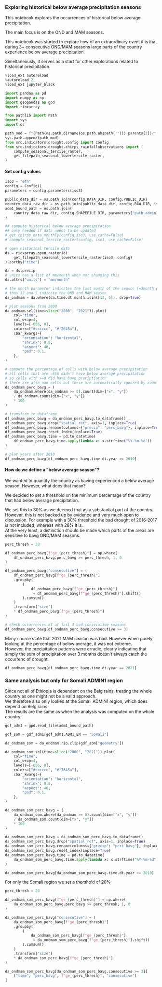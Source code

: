 ### Exploring historical below average precipitation seasons
This notebook explores the occurrences of historical below average precipitation. 

The main focus is on the OND and MAM seasons. 

This notebook was started to explore how of an extraordinary event it is that during 3+ consecutive OND/MAM seasons large parts of the country experience below average precipitation. 

Simeltaneously, it serves as a start for other explorations related to historical precipitation. 

```python
%load_ext autoreload
%autoreload 2
%load_ext jupyter_black
```

```python
import pandas as pd
import numpy as np
import geopandas as gpd
import rioxarray
```

```python
from pathlib import Path
import sys
import os

path_mod = f"{Path(os.path.dirname(os.path.abspath(''))).parents[2]}/"
sys.path.append(path_mod)
from src.indicators.drought.config import Config
from src.indicators.drought.chirps_rainfallobservations import (
    compute_seasonal_tercile_raster,
    get_filepath_seasonal_lowertercile_raster,
)
```

#### Set config values

```python
iso3 = "eth"
config = Config()
parameters = config.parameters(iso3)

public_data_dir = os.path.join(config.DATA_DIR, config.PUBLIC_DIR)
country_data_raw_dir = os.path.join(public_data_dir, config.RAW_DIR, iso3)
adm1_bound_path = os.path.join(
    country_data_raw_dir, config.SHAPEFILE_DIR, parameters["path_admin1_shp"]
)
```

```python
## compute historical below average precipitation
## only needed if data needs to be updated
# get_chirps_data_monthly(config,iso3, use_cache=False)
# compute_seasonal_tercile_raster(config, iso3, use_cache=False)
```

```python
# open historical tercile data
ds = rioxarray.open_rasterio(
    get_filepath_seasonal_lowertercile_raster(iso3, config)
).sortby("time")
```

```python
da = ds.precip
# units has a list of mm/month when not changing this
da.attrs["units"] = "mm/month"
```

```python
# the month parameter indicates the last month of the season (=3month period)
# thus 12 and 5 indicate the OND and MAM season
da_ondmam = da.where(da.time.dt.month.isin([12, 5]), drop=True)
```

```python
# plot seasons from 2000
da_ondmam.sel(time=slice("2000", "2021")).plot(
    col="time",
    col_wrap=4,
    levels=[-666, 0],
    colors=["#cccccc", "#f2645a"],
    cbar_kwargs={
        "orientation": "horizontal",
        "shrink": 0.8,
        "aspect": 40,
        "pad": 0.1,
    },
)
```

```python
# compute the percentage of cells with below average precipitation
# all cells that are -666 didn't have below average precipitation
# so cells with >=0 did have bavg preciptiation
# there are also nan cells but these are automatically ignored by count, which is good
da_ondmam_perc_bavg = (
    da_ondmam.where(da_ondmam >= 0).count(dim=["x", "y"])
    / da_ondmam.count(dim=["x", "y"])
    * 100
)
```

```python
# transform to dataframe
df_ondmam_perc_bavg = da_ondmam_perc_bavg.to_dataframe()
df_ondmam_perc_bavg.drop("spatial_ref", axis=1, inplace=True)
df_ondmam_perc_bavg.rename(columns={"precip": "perc_bavg"}, inplace=True)
df_ondmam_perc_bavg.reset_index(inplace=True)
df_ondmam_perc_bavg.time = pd.to_datetime(
    df_ondmam_perc_bavg.time.apply(lambda x: x.strftime("%Y-%m-%d"))
)
```

```python
# plot years after 2010
df_ondmam_perc_bavg[df_ondmam_perc_bavg.time.dt.year >= 2010]
```

#### How do we define a "below average season"? 
We wanted to quantify the country as having experienced a below average season. However, what does that mean? 

We decided to set a threshold on the minimum percentage of the country that had below average precipitation. 

We set this to 30% as we deemed that as a substantial part of the country. However, this is not backed up by evidence and very much open to discussion. 
For example with a 30% threshold the bad drought of 2016-2017 is not included, whereas with 28% it is.  
At the very least, a distinction should be made which parts of the areas are sensitive to bavg OND/MAM seasons. 

```python
perc_thresh = 30
```

```python
df_ondmam_perc_bavg[f"ge_{perc_thresh}"] = np.where(
    df_ondmam_perc_bavg.perc_bavg >= perc_thresh, 1, 0
)
```

```python
df_ondmam_perc_bavg["consecutive"] = (
    df_ondmam_perc_bavg[f"ge_{perc_thresh}"]
    .groupby(
        (
            df_ondmam_perc_bavg[f"ge_{perc_thresh}"]
            != df_ondmam_perc_bavg[f"ge_{perc_thresh}"].shift()
        ).cumsum()
    )
    .transform("size")
    * df_ondmam_perc_bavg[f"ge_{perc_thresh}"]
)
```

```python
# check occurrences of at last 3 bad consecutive seasons
df_ondmam_perc_bavg[df_ondmam_perc_bavg.consecutive >= 3]
```

Many source state that 2021 MAM season was bad. However when purely looking at the percentage of below average, it was not extreme.   
However, the precipitation patterns were erradic, clearly indicating that simply the sum of precipitation over 3 months doesn't always catch the occurrenc of drought. 

```python
df_ondmam_perc_bavg[df_ondmam_perc_bavg.time.dt.year == 2021]
```

### Same analysis but only for Somali ADMIN1 region
Since not all of Ethiopia is dependent on the Belg rains, treating the whole country as one might not be a valid approach.    
We therefore also only looked at the Somali ADMIN1 region, which does depend on Belg rains.   
The results are the same as when the analysis was computed on the whole country. 

```python
gdf_adm1 = gpd.read_file(adm1_bound_path)
```

```python
gdf_som = gdf_adm1[gdf_adm1.ADM1_EN == "Somali"]
```

```python
da_ondmam_som = da_ondmam.rio.clip(gdf_som["geometry"])
```

```python
da_ondmam_som.sel(time=slice("2000", "2021")).plot(
    col="time",
    col_wrap=4,
    levels=[-666, 0],
    colors=["#cccccc", "#f2645a"],
    cbar_kwargs={
        "orientation": "horizontal",
        "shrink": 0.8,
        "aspect": 40,
        "pad": 0.1,
    },
)
```

```python
da_ondmam_som_perc_bavg = (
    da_ondmam_som.where(da_ondmam >= 0).count(dim=["x", "y"])
    / da_ondmam_som.count(dim=["x", "y"])
    * 100
)
```

```python
da_ondmam_som_perc_bavg = da_ondmam_som_perc_bavg.to_dataframe()
da_ondmam_som_perc_bavg.drop("spatial_ref", axis=1, inplace=True)
da_ondmam_som_perc_bavg.rename(columns={"precip": "perc_bavg"}, inplace=True)
da_ondmam_som_perc_bavg.reset_index(inplace=True)
da_ondmam_som_perc_bavg.time = pd.to_datetime(
    da_ondmam_som_perc_bavg.time.apply(lambda x: x.strftime("%Y-%m-%d"))
)
```

```python
da_ondmam_som_perc_bavg[da_ondmam_som_perc_bavg.time.dt.year >= 2010]
```

For only the Somali region we set a thershold of 20%

```python
perc_thresh = 20
```

```python
da_ondmam_som_perc_bavg[f"ge_{perc_thresh}"] = np.where(
    da_ondmam_som_perc_bavg.perc_bavg >= perc_thresh, 1, 0
)
```

```python
da_ondmam_som_perc_bavg["consecutive"] = (
    da_ondmam_som_perc_bavg[f"ge_{perc_thresh}"]
    .groupby(
        (
            da_ondmam_som_perc_bavg[f"ge_{perc_thresh}"]
            != da_ondmam_som_perc_bavg[f"ge_{perc_thresh}"].shift()
        ).cumsum()
    )
    .transform("size")
    * da_ondmam_som_perc_bavg[f"ge_{perc_thresh}"]
)
```

```python
da_ondmam_som_perc_bavg[da_ondmam_som_perc_bavg.consecutive >= 3][
    ["time", "perc_bavg", f"ge_{perc_thresh}", "consecutive"]
]
```
